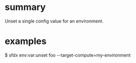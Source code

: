 # summary

Unset a single config value for an environment.

# examples

$ sfdx env:var:unset foo --target-compute=my-environment
